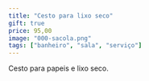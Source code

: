 ```yaml
---
title: "Cesto para lixo seco"
gift: true
price: 95,00
image: "000-sacola.png"
tags: ["banheiro", "sala", "serviço"]
---
```


Cesto para papeis e lixo seco.
